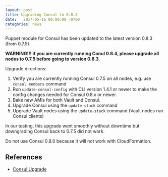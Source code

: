 ```yaml
---
layout: post
title: Upgrading Consul to 0.8.3
date:   2017-05-16 00:00:00 -0700
categories: news
---
```


Puppet module for Consul has been updated to the latest version 0.8.3 (from 0.7.5).

**WARNING!!! if you are currently running Conul 0.6.4, please upgrade all nodes to 0.7.5 before going to version 0.8.3.**

Upgrade directions:

1. Verify you are currently running Consul 0.7.5 on all nodes, e.g. use `consul members` command
2. Run `update-consul-config` with CLI version 1.4.1 or newer to make the config changes needed for Consul 0.8.x or newer.
3. Bake new AMIs for both Vault and Consul.
4. Upgrade Consul using the  `update-stack` command
5. Upgrade Vault nodes using the  `update-stack` command (Vault nodes run Consul clients)

In our testing, this upgrade went smoothly without downtime but downgrading Consul back to 0.7.5 did not work.

Do not use Consul 0.8.0 because it will not work with CloudFormation.

## References

* [Consul Upgrade](https://www.consul.io/docs/upgrade-specific.html)

